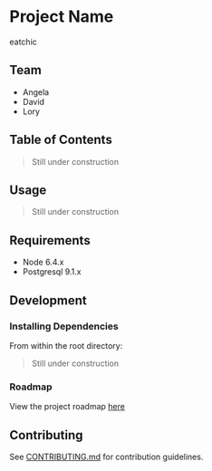 # Project Name
eatchic

## Team
  - Angela
  - David
  - Lory

## Table of Contents

>Still under construction

## Usage

>Still under construction

## Requirements
- Node 6.4.x
- Postgresql 9.1.x

## Development


### Installing Dependencies

From within the root directory:
>Still under construction

### Roadmap

View the project roadmap [here](LINK_TO_DOC)

## Contributing
See [CONTRIBUTING.md](CONTRIBUTING.md) for contribution guidelines.
